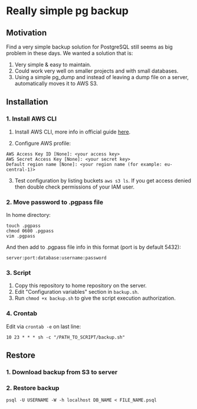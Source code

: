 # Really simple pg backup

## Motivation

Find a very simple backup solution for PostgreSQL still seems as big problem in these days. We wanted a solution that is:

1. Very simple & easy to maintain.
2. Could work very well on smaller projects and with small databases.
3. Using a simple pg_dump and instead of leaving a dump file on a server, automatically moves it to AWS S3.

## Installation

### 1. Install AWS CLI

1. Install AWS CLI, more info in official guide [here](https://docs.aws.amazon.com/cli/latest/userguide/cli-chap-install.html).

2. Configure AWS profile:
```
AWS Access Key ID [None]: <your access key>
AWS Secret Access Key [None]: <your secret key>
Default region name [None]: <your region name (for example: eu-central-1)>
```

3. Test configuration by listing buckets `aws s3 ls`. If you get access denied then double check permissions of your IAM user.

### 2. Move password to .pgpass file

In home directory:
```
touch .pgpass
chmod 0600 .pgpass
vim .pgpass
```

And then add to .pgpass file info in this format (port is by default 5432):
```
server:port:database:username:password
```

### 3. Script

1. Copy this repository to home repository on the server.
2. Edit "Configuration variables" section in `backup.sh`.
3. Run ```chmod +x backup.sh``` to give the script execution authorization.

### 4. Crontab

Edit via `crontab -e` on last line:
```
10 23 * * * sh -c "/PATH_TO_SCRIPT/backup.sh"
```

## Restore

### 1. Download backup from S3 to server

### 2. Restore backup
```
psql -U USERNAME -W -h localhost DB_NAME < FILE_NAME.psql
```